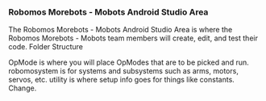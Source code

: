### Robomos Morebots - Mobots Android Studio Area

The Robomos Morebots - Mobots Android Studio Area is where the Robomos Morebots - Mobots team members will create, edit, and test their code.
Folder Structure

OpMode is where you will place OpModes that are to be picked and run.
robomosystem is for systems and subsystems such as arms, motors, servos, etc.
utility is where setup info goes for things like constants. Change.